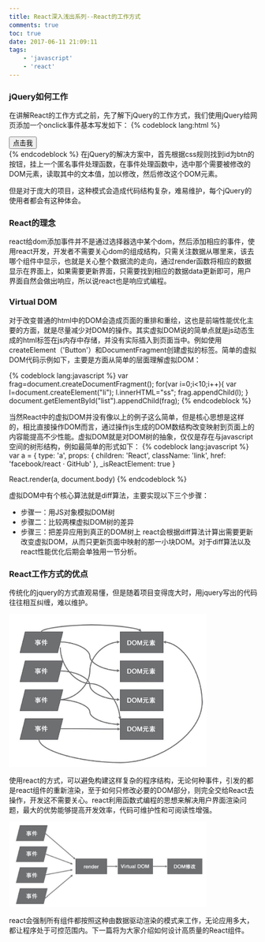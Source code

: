 ```yaml
---
title: React深入浅出系列--React的工作方式
comments: true
toc: true
date: 2017-06-11 21:09:11
tags: 
    - 'javascript'
    - 'react'
---
```


### jQuery如何工作

在讲解React的工作方式之前，先了解下jQuery的工作方式，我们使用jQuery给网页添加一个onclick事件基本写发如下：
{% codeblock lang:html %}
<div>
  <button type="btn" id="btn">点击我</button>
</div> 
<script>
  $(function(){
    $("#btn").click(fucntion(){
      // do some things
    })
  })
</script>
{% endcodeblock %}
在jQuery的解决方案中，首先根据css规则找到id为btn的按钮，挂上一个匿名事件处理函数，在事件处理函数中，选中那个需要被修改的DOM元素，读取其中的文本值，加以修改，然后修改这个DOM元素。

但是对于庞大的项目，这种模式会造成代码结构复杂，难易维护，每个jQuery的使用者都会有这种体会。

<!-- more -->

### React的理念

react给dom添加事件并不是通过选择器选中某个dom，然后添加相应的事件，使用react开发，开发者不需要关心dom的组成结构，只需关注数据从哪里来，该去哪个组件中显示，也就是关心整个数据流的走向，通过render函数将相应的数据显示在界面上，如果需要更新界面，只需要找到相应的数据data更新即可，用户界面自然会做出响应，所以说react也是响应式编程。

### Virtual DOM

对于改变普通的html中的DOM会造成页面的重排和重绘，这也是前端性能优化主要的方面，就是尽量减少对DOM的操作。其实虚拟DOM说的简单点就是js动态生成的html标签在js内存中存储，并没有实际插入到页面当中。例如使用createElement（'Button'）和DocumentFragment创建虚拟的标签。简单的虚拟DOM代码示例如下，主要是方面从简单的层面理解虚拟DOM：

{% codeblock lang:javascript %}
var frag=document.createDocumentFragment();
for(var i=0;i<10;i++){
   var l=document.createElement("li");
   l.innerHTML="ss";
   frag.appendChild(l);
}
document.getElementById("list").appendChild(frag);
{% endcodeblock %}

当然React中的虚拟DOM并没有像以上的例子这么简单，但是核心思想是这样的，相比直接操作DOM而言，通过操作js生成的DOM数结构改变映射到页面上的内容能提高不少性能。虚拟DOM就是对DOM树的抽象，仅仅是存在与javascript空间的树形结构，例如最简单的形式如下：
{% codeblock lang:javascript %}
var a = {
  type: 'a',
  props: {
    children: 'React',
    className: 'link',
    href: 'facebook/react · GitHub'
  },
  _isReactElement: true
}

React.render(a, document.body)
{% endcodeblock %}

虚拟DOM中有个核心算法就是diff算法，主要实现以下三个步骤：
* 步骤一：用JS对象模拟DOM树
* 步骤二：比较两棵虚拟DOM树的差异
* 步骤三：把差异应用到真正的DOM树上
react会根据diff算法计算出需要更新改变虚拟DOM，从而只更新页面中映射的那一小块DOM。对于diff算法以及react性能优化后期会单独用一节分析。

### React工作方式的优点

传统化的jquery的方式直观易懂，但是随着项目变得庞大时，用jquery写出的代码往往相互纠缠，难以维护。

<img width="400" src="2017-06-11/01.jpeg" title="jquery方式造成的纠缠代码结构"/>

使用react的方式，可以避免构建这样复杂的程序结构，无论何种事件，引发的都是react组件的重新渲染，至于如何只修改必要的DOM部分，则完全交给React去操作，开发这不需要关心。react利用函数式编程的思想来解决用户界面渲染问题，最大的优势能够提高开发效率，代码可维护性和可阅读性增强。

<img width="400" src="2017-06-11/02.jpeg" title="react的程序流程"/>

react会强制所有组件都按照这种由数据驱动渲染的模式来工作，无论应用多大，都让程序处于可控范围内。下一篇将为大家介绍如何设计高质量的React组件。



